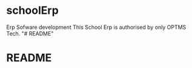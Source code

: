 # schoolErp
Erp Sofware development
This School Erp is authorised by only OPTMS Tech.
"# README" 
# README
